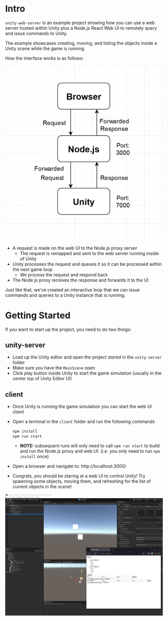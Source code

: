 # Intro

`unity-web-server` is an example project showing how you can use a web server hosted within Unity plus a Node.js React Web UI to remotely query and issue commands to Unity.

The example showcases creating, moving, and listing the objects inside a Unity scene while the game is running.

How the interface works is as follows:

![Request Flow Diagram](docs/request-diagram.jpg)

- A request is made on the web UI to the Node.js proxy server
  - The request is remapped and sent to the web server running inside of Unity
- Unity processes the request and queues it so it can be processed within the next game loop
  - We process the request and respond back
- The Node.js proxy receives the response and forwards it to the UI

Just like that, we've created an interactive loop that we can issue commands and queries to a Unity instance that is running.

# Getting Started

If you want to start up the project, you need to do two things:

## unity-server

- Load up the Unity editor and open the project stored in the `unity-server` folder
- Make sure you have the `MainScene` open
- Click play button inside Unity to start the game simulation (usually in the center top of Unity Editor UI)

## client

- Once Unity is running the game simulation you can start the web UI client
- Open a terminal in the `client` folder and run the following commands

  ```
  npm install
  npm run start
  ```

  - **NOTE:** subsequent runs will only need to call `npm run start` to build and run the Node.js proxy and web UI. (i.e. you only need to run `npm install` once)

- Open a browser and navigate to: http://localhost:3000/
- Congrats, you should be staring at a web UI to control Unity! Try spawning some objects, moving them, and refreshing for the list of current objects in the scene!

![Unity and Web UI Together](docs/unity-web-ui-together.jpg)